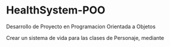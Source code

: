 # HealthSystem-POO
Desarrollo de Proyecto en Programacion Orientada a Objetos

Crear un sistema de vida para las clases de Personaje, mediante 